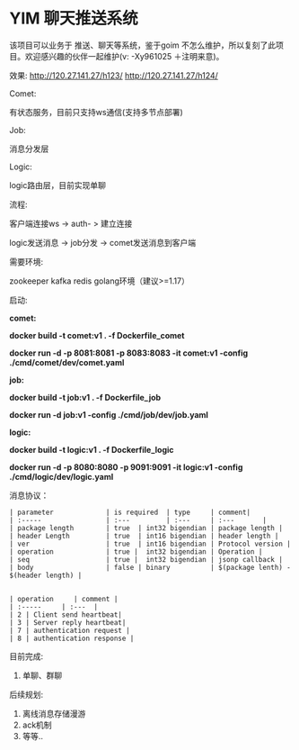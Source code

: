 # YIM 聊天推送系统

该项目可以业务于 推送、聊天等系统，鉴于goim 不怎么维护，所以复刻了此项目。欢迎感兴趣的伙伴一起维护(v: -Xy961025 ＋注明来意)。

效果:
http://120.27.141.27/h123/
http://120.27.141.27/h124/

Comet:

有状态服务，目前只支持ws通信(支持多节点部署)

Job:

消息分发层

Logic:

logic路由层，目前实现单聊



流程:

客户端连接ws -> auth- > 建立连接

logic发送消息 -> job分发 -> comet发送消息到客户端



需要环境:

zookeeper kafka redis golang环境（建议>=1.17） 





启动:

**comet:**

**docker build -t comet:v1 . -f Dockerfile_comet**

**docker run -d  -p 8081:8081 -p 8083:8083 -it comet:v1  -config ./cmd/comet/dev/comet.yaml** 



**job:**

**docker build -t job:v1 . -f Dockerfile_job**

**docker run -d   job:v1  -config ./cmd/job/dev/job.yaml** 



**logic:**

**docker build -t logic:v1 . -f Dockerfile_logic**

**docker run -d  -p 8080:8080 -p 9091:9091 -it logic:v1  -config ./cmd/logic/dev/logic.yaml** 



消息协议：

```
| parameter             | is required  | type     | comment|
| :-----                | :---         | :---     | :---       |
| package length        | true  | int32 bigendian | package length |
| header Length         | true  | int16 bigendian | header length |
| ver                   | true  | int16 bigendian | Protocol version |
| operation             | true |  int32 bigendian | Operation |
| seq                   | true |  int32 bigendian | jsonp callback |
| body                  | false | binary          | $(package lenth) - $(header length) |


| operation     | comment | 
| :-----     | :---  |
| 2 | Client send heartbeat|
| 3 | Server reply heartbeat|
| 7 | authentication request |
| 8 | authentication response |
```


目前完成:
1. 单聊、群聊

后续规划:
1. 离线消息存储漫游
2. ack机制
3. 等等..


